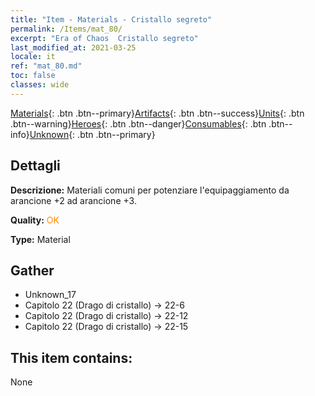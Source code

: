 ```yaml
---
title: "Item - Materials - Cristallo segreto"
permalink: /Items/mat_80/
excerpt: "Era of Chaos  Cristallo segreto"
last_modified_at: 2021-03-25
locale: it
ref: "mat_80.md"
toc: false
classes: wide
---
```

 [Materials](/it/Items/){: .btn .btn--primary}[Artifacts](/it/Items/Artifacts/){: .btn .btn--success}[Units](/it/Items/Units/){: .btn .btn--warning}[Heroes](/it/Items/Heroes/){: .btn .btn--danger}[Consumables](/it/Items/Consumables/){: .btn .btn--info}[Unknown](/it/Items/Unknown/){: .btn .btn--primary}

## Dettagli
 **Descrizione:** Materiali comuni per potenziare l'equipaggiamento da arancione +2 ad arancione +3.

 **Quality:** <span style="color: #FF8C00">OK</span>

 **Type:** Material

## Gather

*    Unknown_17 
*    Capitolo 22 (Drago di cristallo) -> 22-6 
*    Capitolo 22 (Drago di cristallo) -> 22-12 
*    Capitolo 22 (Drago di cristallo) -> 22-15 

## This item contains:

  None

